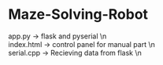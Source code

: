 # Maze-Solving-Robot

app.py -> flask and pyserial    \n  
index.html -> control panel for manual part   \n         
serial.cpp -> Recieving data from flask   \n       
